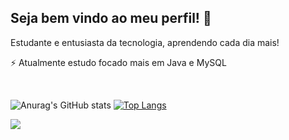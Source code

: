 ## Seja bem vindo ao meu perfil! 👋
Estudante e entusiasta da tecnologia, aprendendo cada dia mais!

 ⚡ Atualmente estudo focado mais em Java e MySQL
 
<div style="display: inline_block"><br>
  
  ![Anurag's GitHub stats](https://github-readme-stats.vercel.app/api?username=daniborgez&show_icons=true&theme=transparent)
  [![Top Langs](https://github-readme-stats.vercel.app/api/top-langs/?username=daniborgez&layout=donut)](https://github.com/daniborgez/github-readme-stats)
  
</div>

<a href="https://www.linkedin.com/in/danielborgesam/" target="_blank"><img src="https://img.shields.io/badge/-LinkedIn-%230077B5?style=for-the-badge&logo=linkedin&logoColor=white" target="_blank"></a>


